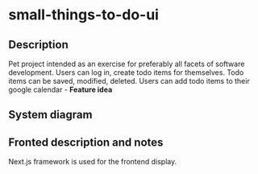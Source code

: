 # small-things-to-do-ui

## Description
Pet project intended as an exercise for preferably all facets of software development. 
Users can log in, create todo items for themselves. Todo items can be saved, modified, deleted.
Users can add todo items to their google calendar - **Feature idea** 

## System diagram

## Fronted description and notes
Next.js framework is used for the frontend display.
